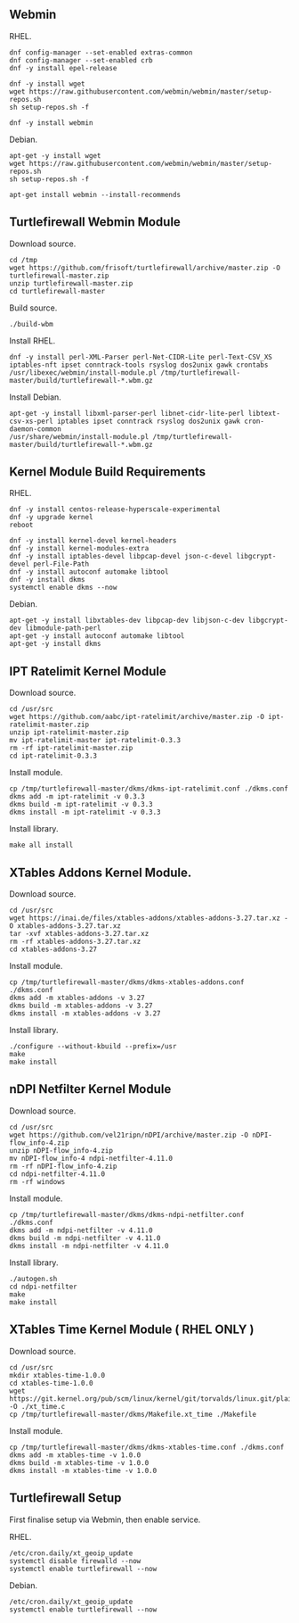 ## Webmin

RHEL.
```
dnf config-manager --set-enabled extras-common
dnf config-manager --set-enabled crb
dnf -y install epel-release

dnf -y install wget
wget https://raw.githubusercontent.com/webmin/webmin/master/setup-repos.sh
sh setup-repos.sh -f

dnf -y install webmin
```

Debian.
```
apt-get -y install wget
wget https://raw.githubusercontent.com/webmin/webmin/master/setup-repos.sh
sh setup-repos.sh -f

apt-get install webmin --install-recommends
```

## Turtlefirewall Webmin Module

Download source.
```
cd /tmp
wget https://github.com/frisoft/turtlefirewall/archive/master.zip -O turtlefirewall-master.zip
unzip turtlefirewall-master.zip
cd turtlefirewall-master
```

Build source.
```
./build-wbm
```

Install RHEL.
```
dnf -y install perl-XML-Parser perl-Net-CIDR-Lite perl-Text-CSV_XS iptables-nft ipset conntrack-tools rsyslog dos2unix gawk crontabs
/usr/libexec/webmin/install-module.pl /tmp/turtlefirewall-master/build/turtlefirewall-*.wbm.gz
```

Install Debian.
```
apt-get -y install libxml-parser-perl libnet-cidr-lite-perl libtext-csv-xs-perl iptables ipset conntrack rsyslog dos2unix gawk cron-daemon-common
/usr/share/webmin/install-module.pl /tmp/turtlefirewall-master/build/turtlefirewall-*.wbm.gz
```

## Kernel Module Build Requirements

RHEL.
```
dnf -y install centos-release-hyperscale-experimental
dnf -y upgrade kernel
reboot

dnf -y install kernel-devel kernel-headers
dnf -y install kernel-modules-extra
dnf -y install iptables-devel libpcap-devel json-c-devel libgcrypt-devel perl-File-Path
dnf -y install autoconf automake libtool
dnf -y install dkms
systemctl enable dkms --now
```

Debian.
```
apt-get -y install libxtables-dev libpcap-dev libjson-c-dev libgcrypt-dev libmodule-path-perl
apt-get -y install autoconf automake libtool
apt-get -y install dkms
```

## IPT Ratelimit Kernel Module

Download source.
```
cd /usr/src
wget https://github.com/aabc/ipt-ratelimit/archive/master.zip -O ipt-ratelimit-master.zip
unzip ipt-ratelimit-master.zip
mv ipt-ratelimit-master ipt-ratelimit-0.3.3
rm -rf ipt-ratelimit-master.zip
cd ipt-ratelimit-0.3.3
```

Install module.
```
cp /tmp/turtlefirewall-master/dkms/dkms-ipt-ratelimit.conf ./dkms.conf
dkms add -m ipt-ratelimit -v 0.3.3
dkms build -m ipt-ratelimit -v 0.3.3
dkms install -m ipt-ratelimit -v 0.3.3
```

Install library.
```
make all install
```

## XTables Addons Kernel Module.

Download source.
```
cd /usr/src
wget https://inai.de/files/xtables-addons/xtables-addons-3.27.tar.xz -O xtables-addons-3.27.tar.xz
tar -xvf xtables-addons-3.27.tar.xz
rm -rf xtables-addons-3.27.tar.xz
cd xtables-addons-3.27
```

Install module.
```
cp /tmp/turtlefirewall-master/dkms/dkms-xtables-addons.conf ./dkms.conf
dkms add -m xtables-addons -v 3.27
dkms build -m xtables-addons -v 3.27
dkms install -m xtables-addons -v 3.27
```

Install library.
```
./configure --without-kbuild --prefix=/usr
make
make install
```

## nDPI Netfilter Kernel Module

Download source.
```
cd /usr/src
wget https://github.com/vel21ripn/nDPI/archive/master.zip -O nDPI-flow_info-4.zip
unzip nDPI-flow_info-4.zip
mv nDPI-flow_info-4 ndpi-netfilter-4.11.0
rm -rf nDPI-flow_info-4.zip
cd ndpi-netfilter-4.11.0
rm -rf windows
```

Install module.
```
cp /tmp/turtlefirewall-master/dkms/dkms-ndpi-netfilter.conf ./dkms.conf
dkms add -m ndpi-netfilter -v 4.11.0
dkms build -m ndpi-netfilter -v 4.11.0
dkms install -m ndpi-netfilter -v 4.11.0
```

Install library.
```
./autogen.sh
cd ndpi-netfilter
make
make install
```

## XTables Time Kernel Module ( RHEL ONLY )

Download source.
```
cd /usr/src
mkdir xtables-time-1.0.0
cd xtables-time-1.0.0
wget https://git.kernel.org/pub/scm/linux/kernel/git/torvalds/linux.git/plain/net/netfilter/xt_time.c -O ./xt_time.c
cp /tmp/turtlefirewall-master/dkms/Makefile.xt_time ./Makefile
```

Install module.
```
cp /tmp/turtlefirewall-master/dkms/dkms-xtables-time.conf ./dkms.conf
dkms add -m xtables-time -v 1.0.0
dkms build -m xtables-time -v 1.0.0
dkms install -m xtables-time -v 1.0.0
```

## Turtlefirewall Setup

First finalise setup via Webmin, then enable service.

RHEL.
```
/etc/cron.daily/xt_geoip_update
systemctl disable firewalld --now
systemctl enable turtlefirewall --now

```

Debian.
```
/etc/cron.daily/xt_geoip_update
systemctl enable turtlefirewall --now
```